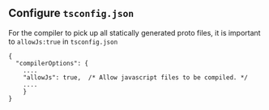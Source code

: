 ## Configure `tsconfig.json`

For the compiler to pick up all statically generated proto files, it is important to `allowJs:true` in `tsconfig.json`

```
{
  "compilerOptions": {
    ....
    "allowJs": true,  /* Allow javascript files to be compiled. */
    ....
    }
}
```
